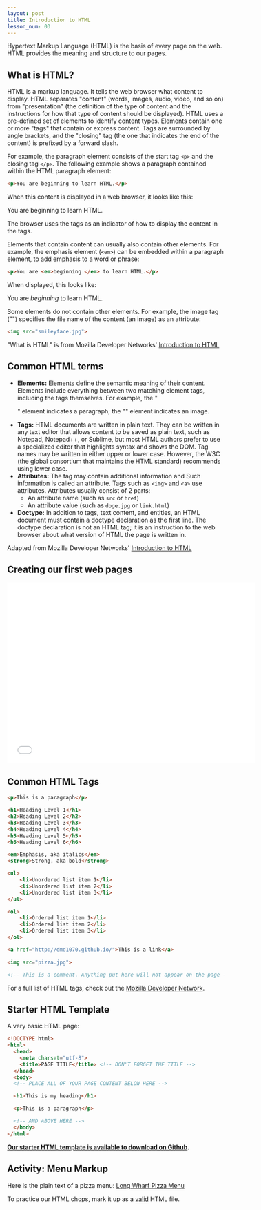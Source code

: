 ```yaml
---
layout: post
title: Introduction to HTML
lesson_num: 03
---
```


<p class="lead">Hypertext Markup Language (HTML) is the basis of every page on the web. HTML provides the meaning and structure to our pages.</p>

## What is HTML?

HTML is a markup language. It tells the web browser what content to display. HTML separates "content" (words, images, audio, video, and so on) from "presentation" (the definition of the type of content and the instructions for how that type of content should be displayed). HTML uses a pre-defined set of elements to identify content types. Elements contain one or more "tags" that contain or express content. Tags are surrounded by angle brackets, and the "closing" tag (the one that indicates the end of the content) is prefixed by a forward slash.

For example, the paragraph element consists of the start tag `<p>` and the closing tag `</p>`. The following example shows a paragraph contained within the HTML paragraph element:

```html
<p>You are beginning to learn HTML.</p>
```

When this content is displayed in a web browser, it looks like this:

You are beginning to learn HTML.

The browser uses the tags as an indicator of how to display the content in the tags.

Elements that contain content can usually also contain other elements. For example, the emphasis element (`<em>`) can be embedded within a paragraph element, to add emphasis to a word or phrase:

```html
<p>You are <em>beginning </em> to learn HTML.</p>
```

When displayed, this looks like:

You are *beginning* to learn HTML.

Some elements do not contain other elements. For example, the image tag ("<img>") specifies the file name of the content (an image) as an attribute:

```html
<img src="smileyface.jpg">
```

"What is HTML" is from Mozilla Developer Networks' [Introduction to HTML](https://developer.mozilla.org/en-US/docs/Web/Guide/HTML/Introduction)

## Common HTML terms

- **Elements:** Elements define the semantic meaning of their content. Elements include everything between two matching element tags, including the tags themselves. For example, the "<p>" element indicates a paragraph; the "<img>" element indicates an image.
- **Tags:** HTML documents are written in plain text. They can be written in any text editor that allows content to be saved as plain text, such as Notepad, Notepad++, or Sublime,  but most HTML authors prefer to use a specialized editor that highlights syntax and shows the DOM. Tag names may be written in either upper or lower case. However, the W3C (the global consortium that maintains the HTML standard) recommends using lower case.
- **Attributes:** The tag may contain additional information and Such information is called an attribute. Tags such as `<img>` and `<a>` use attributes. Attributes usually consist of 2 parts:
    - An attribute name (such as `src` or `href`)
    - An attribute value (such as `doge.jpg` or `link.html`)
- **Doctype:** In addition to tags, text content, and entities, an HTML document must contain a doctype declaration as the first line. The doctype declaration is not an HTML tag; it is an instruction to the web browser about what version of HTML the page is written in.

Adapted from Mozilla Developer Networks' [Introduction to HTML](https://developer.mozilla.org/en-US/docs/Web/Guide/HTML/Introduction)

## Creating our first web pages

<iframe src="//slid.es/ascott1/introductiontohtml/embed" width="576" height="420" scrolling="no" frameborder="0" webkitallowfullscreen mozallowfullscreen allowfullscreen></iframe>

## Common HTML Tags

```html
<p>This is a paragraph</p>

<h1>Heading Level 1</h1>
<h2>Heading Level 2</h2>
<h3>Heading Level 3</h3>
<h4>Heading Level 4</h4>
<h5>Heading Level 5</h5>
<h6>Heading Level 6</h6>

<em>Emphasis, aka italics</em>
<strong>Strong, aka bold</strong>

<ul>
    <li>Unordered list item 1</li>
    <li>Unordered list item 2</li>
    <li>Unordered list item 3</li>
</ul>

<ol>
    <li>Ordered list item 1</li>
    <li>Ordered list item 2</li>
    <li>Ordered list item 3</li>
</ol>

<a href="http://dmd1070.github.io/">This is a link</a>

<img src="pizza.jpg">

<!-- This is a comment. Anything put here will not appear on the page -->
```

For a full list of HTML tags, check out the [Mozilla Developer Network](https://developer.mozilla.org/en-US/docs/Web/HTML/Element).

## Starter HTML Template

A very basic HTML page:

```html
<!DOCTYPE html>
<html>
  <head>
    <meta charset="utf-8">
    <title>PAGE TITLE</title> <!-- DON'T FORGET THE TITLE -->
  </head>
  <body>
  <!-- PLACE ALL OF YOUR PAGE CONTENT BELOW HERE -->

  <h1>This is my heading</h1>

  <p>This is a paragraph</p> 

  <!-- AND ABOVE HERE -->
  </body>
</html>
```

**[Our starter HTML template is available to download on Github](https://github.com/DMD1070/html-template).**

## Activity: Menu Markup

Here is the plain text of a pizza menu: [Long Wharf Pizza Menu](/lesson_files/long_wharf_pizza.txt)

To practice our HTML chops, mark it up as a [valid](http://validator.w3.org/) HTML file.